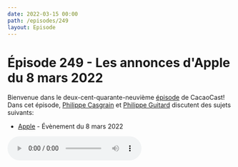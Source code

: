 ```yaml
---
date: 2022-03-15 00:00
path: /episodes/249
layout: Episode
---
```

# Épisode 249 - Les annonces d'Apple du 8 mars 2022
<p>Bienvenue dans le deux-cent-quarante-neuvi&egrave;me&nbsp;<a href="https://cacaocast.com/media/cacaocast_249.mp3" title="CacaoCast Episode 249">épisode</a> de CacaoCast! Dans cet épisode, <a href="http://www.twitter.com/philippec" title="Philippe Casgrain sur Twitter">Philippe Casgrain</a> et <a href="http://www.twitter.com/cacaocast" title="Philippe Guitard sur Twitter">Philippe Guitard</a> discutent des sujets suivants:</p>
<ul>
<li><a href="https://www.apple.com/fr/apple-events/march-2022/" title="Apple">Apple</a> - Évènement du 8 mars 2022</li>
</ul>
<p><audio controls><source src="https://cacaocast.com/media/cacaocast_249.mp3" type="audio/mpeg"><source src="https://cacaocast.com/media/cacaocast_249.mp3" type="audio/mp4">Votre navigateur ne supporte pas l'élément audio / Your browser does not support the audio element.</audio></p>

